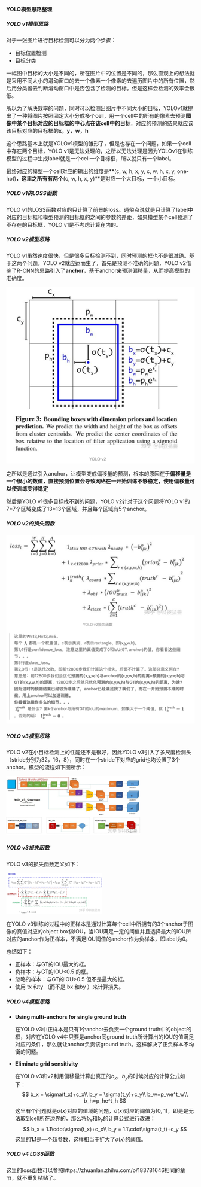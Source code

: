 #### YOLO模型思路整理

##### YOLO v1模型思路

对于一张图片进行目标检测可以分为两个步骤：

- 目标位置检测
- 目标分类

一幅图中目标的大小是不同的，所在图片中的位置是不同的，那么直观上的想法就是采用不同大小的滑动窗口的去一个像素一个像素的去遍历图片中的所有位置，然后用分类器去判断滑动窗口中是否包含了检测的目标。但是这样会检测的效率会很低。

所以为了解决效率的问题，同时可以检测出图片中不同大小的目标，YOLOv1就提出了一种将图片按照固定大小分成多个cell，用一个cell中的所有的像素去预测**图像中某个目标对应的目标框的中心点在该cell中的目标**，对应的预测的结果就应该该目标对应的目标框的**x，y，w，h**

这个思路基本上就是YOLOv1模型的雏形了，但是也存在一个问题，如果一个cell中存在两个目标，YOLO v1是无法处理的，之所以无法处理是因为YOLOv1在训练模型的过程中生成label就是一个cell一个目标框，所以就只有一个label。

最终对应的模型一个cell对应的输出的维度是**(c, w, h, x, y, c, w, h, x, y, one-hot)**，这里之所有有两个**(c, w, h, x, y)**是对应一个大目标，一个小目标。

##### YOLO v1的LOSS函数

YOLO v1的LOSS函数对应的只计算了前景的loss。通俗点说就是只计算了label中对应的目标框和模型预测的目标框的之间的参数的差距，如果模型某个cell预测了不存在的目标框，YOLO v1是不考虑计算在内的。

##### YOLO v2模型思路

YOLO v1虽然速度很快，但是很多目标检测不到，同时预测的框也不是很准确。基于这两个问题，YOLO v2就应运而生了，首先是预测不准确的问题，YOLO v2借鉴了R-CNN的思路引入了**anchor**，基于anchor来预测偏移量，从而提高模型的准确度。

<img src="./image-20220318211747420.png" alt="image-20220318211747420" style="zoom:50%;" />

之所以是通过引入anchor，让模型变成偏移量的预测，根本的原因在于**偏移量是一个很小的数值，直接预测位置会导致网络在一开始训练不够稳定，使用偏移量可以使训练变得稳定**

然后是YOLO v1很多目标找不到的问题，YOLO v2针对于这个问题将YOLO v1的7*7个区域变成了13\*13个区域，并且每个区域有5个anchor。

##### YOLO v2的损失函数

<img src="./image-20220318211906621.png" alt="image-20220318211906621" style="zoom:50%;" />

##### YOLO v3模型思路

YOLO v2在小目标检测上的性能还不是很好，因此YOLO v3引入了多尺度检测头（stride分别为32，16，8），同时在一个stride下对应的grid也均设置了3个anchor。模型的流程如下图所示：

<img src="./image-20220318212456369.png" alt="image-20220318212456369" style="zoom:35%;" />

##### YOLO v3损失函数

YOLO v3的损失函数定义如下：

<img src="./image-20220318212646445.png" alt="image-20220318212646445" style="zoom:25%;" />

在YOLO v3训练的过程中的正样本是通过计算每个cell中所拥有的3个anchor于图像的真值对应的object box做IOU，当IOU满足一定的阈值并且选择最大的IOU所对应的anchor作为正样本，不满足IOU阈值的anchor作为负样本，即label为0。

总结如下：

- 正样本：与GT的IOU最大的框。
- 负样本：与GT的IOU<0.5 的框。
- 忽略的样本：与GT的IOU>0.5 但不是最大的框。
- 使用 tx 和ty （而不是 bx 和by ）来计算损失。

##### YOLO v4模型思路

- **Using multi-anchors for single ground truth**

  在YOLO v3中正样本是只有1个anchor去负责一个ground truth中的object的框，对应在YOLO v4中只要是anchor同ground truth所计算出的IOU的值满足对应的条件，那么就让anchor负责该ground truth。这样解决了正负样本不均衡的问题。

- **Eliminate grid sensitivity**

  在YOLO v3和v2利用偏移量计算出真正的$b_x，b_y$的时候对应的计算公式如下：
  $$
  b_x = \sigma(t_x)+c_x\\
  b_y = \sigma(t_y)+c_y\\
  b_w=p_we^t_w\\
  b_h=p_he^t_h
  $$
  这里有个问题就是$\sigma(x)$对应的值域的问题，$\sigma(x)$对应的阈值为(0, 1)，即是是无法取到cell所在边界的，那么将$b_x$和$b_y$的计算公式进行改进：
  $$
  b_x = 1.1\cdot\sigma(t_x)+c_x\\
  b_y = 1.1\cdot\sigma(t_t)+c_y
  $$
  这里的**1.1**是一个超参数，这样相当于扩大了$\sigma(x)$的阈值。

##### YOLO v4 LOSS函数

这里的loss函数可以参照https://zhuanlan.zhihu.com/p/183781646相同的章节，就不重复粘贴了。

